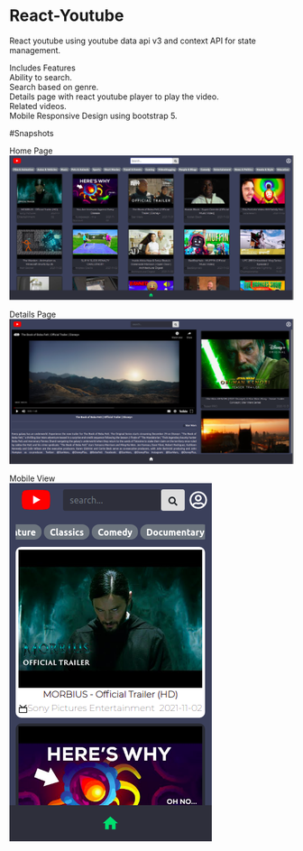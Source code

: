 # React-Youtube
React youtube using youtube data api v3 and context API for state management.

Includes Features   
Ability to search.     
Search based on genre.    
Details page with react youtube player to play the video.  
Related videos.   
Mobile Responsive Design using bootstrap 5.  


#Snapshots  

Home Page  
![alt text](https://github.com/Rahul218691/React-Youtube/blob/main/images/home.png?raw=true)

Details Page  
![alt text](https://github.com/Rahul218691/React-Youtube/blob/main/images/info.png?raw=true)

Mobile View  
![alt text](https://github.com/Rahul218691/React-Youtube/blob/main/images/mobo.png?raw=true)
